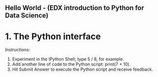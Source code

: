 ## Hello World - (EDX introduction to Python for Data Science)
# 1. The Python interface
*Instructions:*
1. Experiment in the IPython Shell; type 5 / 8, for example.
2. Add another line of code to the Python script: print(7 + 10).
3. Hit Submit Answer to execute the Python script and receive feedback.
